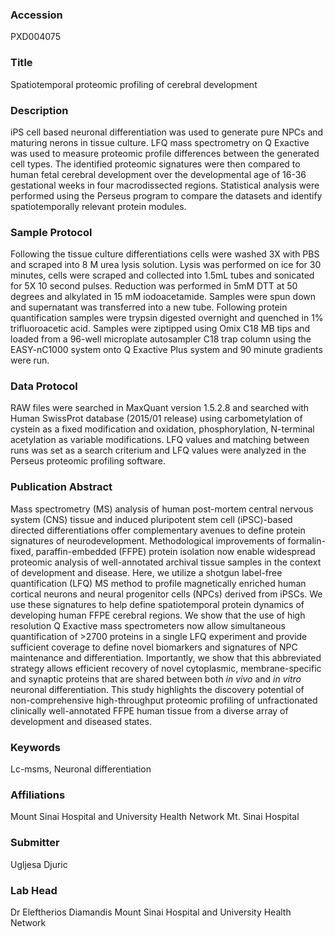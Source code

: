 ### Accession
PXD004075

### Title
Spatiotemporal proteomic profiling of cerebral development

### Description
iPS cell based neuronal differentiation was used to generate pure NPCs and maturing nerons in tissue culture. LFQ mass spectrometry on Q Exactive was used to measure proteomic profile differences between the generated cell types. The identified proteomic signatures were then compared to human fetal cerebral development over the developmental age of 16-36 gestational weeks in four macrodissected regions. Statistical analysis were performed using the Perseus program to compare the datasets and identify spatiotemporally relevant protein modules.

### Sample Protocol
Following the tissue culture differentiations cells were washed 3X with PBS and scraped into 8 M urea lysis solution. Lysis was performed on ice for 30 minutes, cells were scraped and collected into 1.5mL tubes and sonicated for 5X 10 second pulses. Reduction was performed in 5mM DTT at 50 degrees and alkylated in 15 mM iodoacetamide. Samples were spun down and supernatant was transferred into a new tube. Following protein quantification samples were trypsin digested overnight and quenched in 1% trifluoroacetic acid. Samples were ziptipped using Omix C18 MB tips and loaded from a 96-well microplate autosampler C18 trap column using the EASY-nC1000 system onto Q Exactive Plus system and 90 minute gradients were run.

### Data Protocol
RAW files were searched in MaxQuant version 1.5.2.8 and searched with Human SwissProt database (2015/01 release) using carbometylation of cystein as a fixed modification and oxidation, phosphorylation, N-terminal acetylation as variable modifications. LFQ values and matching between runs was set as a search criterium and LFQ values were analyzed in the Perseus proteomic profiling software.

### Publication Abstract
Mass spectrometry (MS) analysis of human post-mortem central nervous system (CNS) tissue and induced pluripotent stem cell (iPSC)-based directed differentiations offer complementary avenues to define protein signatures of neurodevelopment. Methodological improvements of formalin-fixed, paraffin-embedded (FFPE) protein isolation now enable widespread proteomic analysis of well-annotated archival tissue samples in the context of development and disease. Here, we utilize a shotgun label-free quantification (LFQ) MS method to profile magnetically enriched human cortical neurons and neural progenitor cells (NPCs) derived from iPSCs. We use these signatures to help define spatiotemporal protein dynamics of developing human FFPE cerebral regions. We show that the use of high resolution Q Exactive mass spectrometers now allow simultaneous quantification of &gt;2700 proteins in a single LFQ experiment and provide sufficient coverage to define novel biomarkers and signatures of NPC maintenance and differentiation. Importantly, we show that this abbreviated strategy allows efficient recovery of novel cytoplasmic, membrane-specific and synaptic proteins that are shared between both <i>in vivo</i> and <i>in vitro</i> neuronal differentiation. This study highlights the discovery potential of non-comprehensive high-throughput proteomic profiling of unfractionated clinically well-annotated FFPE human tissue from a diverse array of development and diseased states.

### Keywords
Lc-msms, Neuronal differentiation

### Affiliations
Mount Sinai Hospital and University Health Network
Mt. Sinai Hospital

### Submitter
Ugljesa Djuric

### Lab Head
Dr Eleftherios Diamandis
Mount Sinai Hospital and University Health Network


